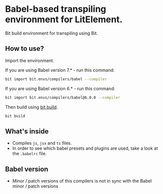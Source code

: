# Babel-based transpiling environment for LitElement.

Bit build environment for transpiling using Bit.

## How to use?

Import the environment.

If you are using Babel version 7.* - run this command:

```bash
bit import bit.envs/compilers/babel --compiler
```

If you are using Babel version 6.* - run this command:

```bash
bit import bit.envs/compilers/babel@6.0.0 --compiler
```

Then build using [bit build](https://docs.bitsrc.io/docs/cli-build.html).

```bash
bit build
```

## What's inside

- Compiles `js`, `jsx` and `ts` files.
- In order to see which babel presets and plugins are used, take a look at the `.babelrc` file.

## Babel version
- Minor / patch versions of this compilers is not in sync with the Babel minor / patch versions